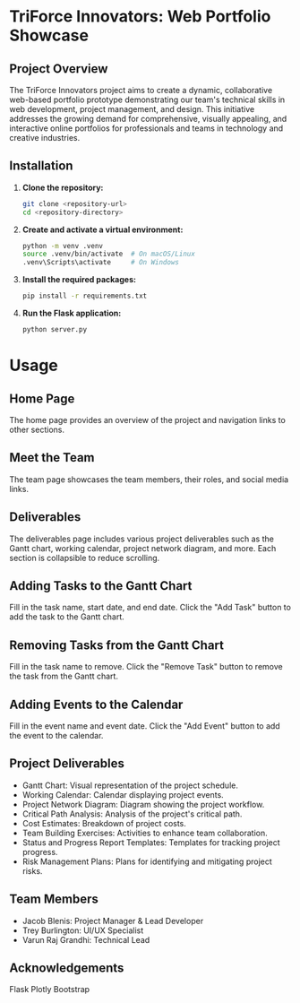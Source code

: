 # TriForce Innovators: Web Portfolio Showcase

## Project Overview
The TriForce Innovators project aims to create a dynamic, collaborative web-based portfolio prototype demonstrating our team's technical skills in web development, project management, and design. This initiative addresses the growing demand for comprehensive, visually appealing, and interactive online portfolios for professionals and teams in technology and creative industries.

## Installation

1. **Clone the repository:**
   ```sh
   git clone <repository-url>
   cd <repository-directory>

2. **Create and activate a virtual environment:**
    ```sh
    python -m venv .venv
    source .venv/bin/activate  # On macOS/Linux
    .venv\Scripts\activate     # On Windows

3. **Install the required packages:**
    ```sh
    pip install -r requirements.txt

4. **Run the Flask application:**
    ```sh
    python server.py


Usage
===================================

## Home Page
The home page provides an overview of the project and navigation links to other sections.

## Meet the Team
The team page showcases the team members, their roles, and social media links.

## Deliverables
The deliverables page includes various project deliverables such as the Gantt chart, working calendar, project network diagram, and more. Each section is collapsible to reduce scrolling.

## Adding Tasks to the Gantt Chart
Fill in the task name, start date, and end date.
Click the "Add Task" button to add the task to the Gantt chart.
## Removing Tasks from the Gantt Chart
Fill in the task name to remove.
Click the "Remove Task" button to remove the task from the Gantt chart.
## Adding Events to the Calendar
Fill in the event name and event date.
Click the "Add Event" button to add the event to the calendar.
## Project Deliverables
- Gantt Chart: Visual representation of the project schedule.
- Working Calendar: Calendar displaying project events.
- Project Network Diagram: Diagram showing the project workflow.
- Critical Path Analysis: Analysis of the project's critical path.
- Cost Estimates: Breakdown of project costs.
- Team Building Exercises: Activities to enhance team collaboration.
- Status and Progress Report Templates: Templates for tracking project progress.
- Risk Management Plans: Plans for identifying and mitigating project risks.
## Team Members
- Jacob Blenis: Project Manager & Lead Developer
- Trey Burlington: UI/UX Specialist
- Varun Raj Grandhi: Technical Lead


## Acknowledgements
Flask
Plotly
Bootstrap